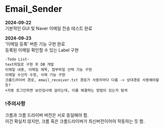 # Email_Sender

**2024-09-22**  
기본적인 GUI 및 Naver 이메일 전송 테스트 완료

**2024-09-23**  
'이메일 등록' 버튼 기능 구현 완료  
등록된 이메일 확인할 수 있는 Label 구현  

    -Todo List-  
    text파일로 구현 후 DB 개발  
    이메일 내용, 이메일 제목, 첨부파일 선택 기능 구현  
    이메일 수신자 수정, 삭제 기능 구현  
    크롬드라이버 경로, email_receiver.txt 경로가 사용자마다 다름 -> 상대경로 사용해야할듯?
    +자동 로그인하면 보안검사에 걸리는데, 이를 해결하는 방법이 있는지 탐색



### !주의사항  
크롬과 크롬 드라이버 버전은 서로 동일해야 함.  
이건 확실치 않지만, 크롬 혹은 크롬드라이버가 최신버전이어야 작동하는 듯 함.
